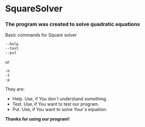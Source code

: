 # SquareSolver
### The program was created to solve quadratic equations 

Basic commands for Square solver
```
--help
--test
--put
```

or

```
-h
-t
-p
```

They are:

- Help. Use, if You don`t understand something.
- Test. Use, if You want to test our program.
- Put.  Use, if You want to solve Your`s equation.

__Thanks for using our program!__